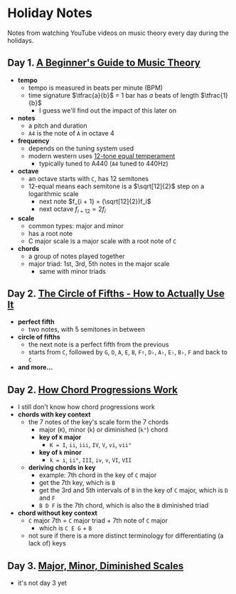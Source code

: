 # Holiday Notes

Notes from watching YouTube videos on music theory every day during the holidays.

## Day 1. [A Beginner's Guide to Music Theory](https://youtu.be/n2z02J4fJwg)

- **tempo**
  - tempo is measured in beats per minute (BPM)
  - time signature $\tfrac{a}{b}$ = 1 bar has $a$ beats of length $\tfrac{1}{b}$
    - I guess we'll find out the impact of this later on
- **notes**
  - a pitch and duration
  - `A4` is the note of `A` in octave 4
- **frequency**
  - depends on the tuning system used
  - modern western uses [12-tone equal temperament](https://en.wikipedia.org/wiki/Equal_temperament)
    - typically tuned to A440 (`A4` tuned to 440Hz)
- **octave**
  - an octave starts with `C`, has 12 semitones
  - 12-equal means each semitone is a $\sqrt[12]{2}$ step on a logarithmic scale
    - next note $f_{i + 1} = (\sqrt[12]{2})f_i$
    - next octave $f_{i + 12} = 2f_i$
- **scale**
  - common types: major and minor
  - has a root note
  - C major scale is a major scale with a root note of `C`
- **chords**
  - a group of notes played together
  - major triad: 1st, 3rd, 5th notes in the major scale
    - same with minor triads

## Day 2. [The Circle of Fifths - How to Actually Use It](https://youtu.be/d1aJ6HixSe0)

- **perfect fifth**
  - two notes, with 5 semitones in between
- **circle of fifths**
  - the next note is a perfect fifth from the previous
  - starts from `C`, followed by `G`, `D`, `A`, `E`, `B`, `F♯`, `D♭`, `A♭`, `E♭`, `B♭`, `F` and back to `C`
- **and more...**

## Day 2. [How Chord Progressions Work](https://youtu.be/fCNuaubi95Q)

- I still don't know how chord progressions work
- **chords with key context**
  - the 7 notes of the key's scale form the 7 chords
    - major (`K`), minor (`k`) or diminished (`k°`) chord
    - **key of `K` major**
      - `K = I`, `ii`, `iii`, `IV`, `V`, `vi`, `vii°`
    - **key of `k` minor**
      - `k = i`, `ii°`, `III`, `iv`, `v`, `VI`, `VII`
  - **deriving chords in key**
    - example: 7th chord in the key of `C` major
    - get the 7th key, which is `B`
    - get the 3rd and 5th intervals of `B` in the key of `C` major, which is `D` and `F`
    - `B D F` is the 7th chord, which is also the `B` diminished triad
- **chord without key context**
  - `C` major 7th = `C` major triad + 7th note of `C` major
    - which is `C E G` + `B`
  - not sure if there is a more distinct terminology for differentiating (a lack of) keys

## Day 3. [Major, Minor, Diminished Scales](https://youtu.be/GrqZnRs6-xI)

- it's not day 3 yet

